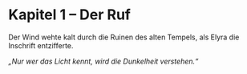 # Kapitel 1 – Der Ruf

Der Wind wehte kalt durch die Ruinen des alten Tempels, als Elyra die Inschrift entzifferte.

*„Nur wer das Licht kennt, wird die Dunkelheit verstehen.“*
